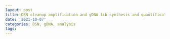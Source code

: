 ```yaml
---
layout: post
title: DSN cleanup amplification and gDNA lib synthesis and quantification
date: '2021-10-07'
categories: DSN, gDNA, analysis
tags: 
---
```

